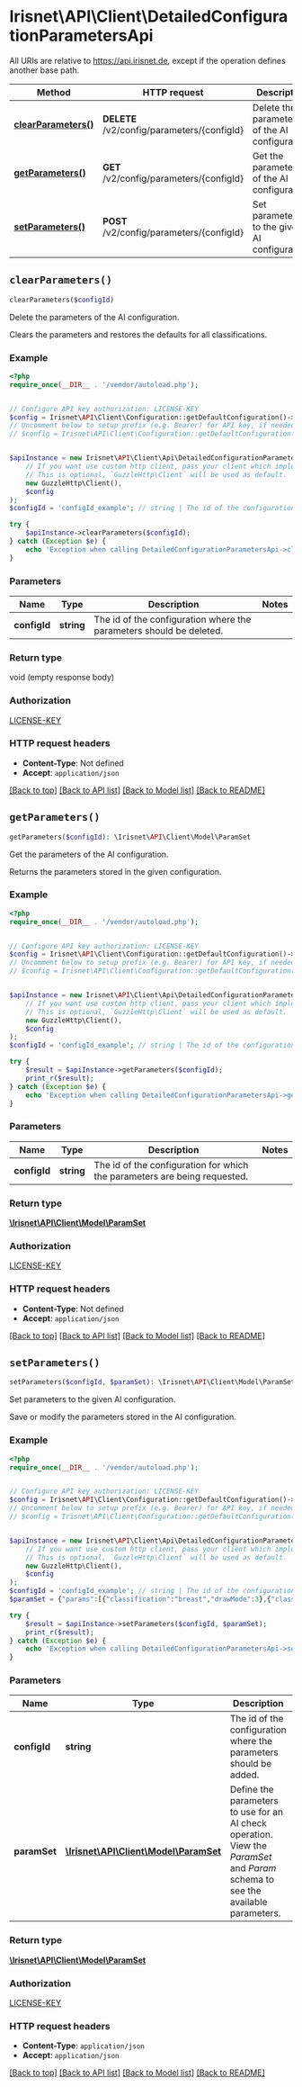 # Irisnet\API\Client\DetailedConfigurationParametersApi

All URIs are relative to https://api.irisnet.de, except if the operation defines another base path.

| Method | HTTP request | Description |
| ------------- | ------------- | ------------- |
| [**clearParameters()**](DetailedConfigurationParametersApi.md#clearParameters) | **DELETE** /v2/config/parameters/{configId} | Delete the parameters of the AI configuration. |
| [**getParameters()**](DetailedConfigurationParametersApi.md#getParameters) | **GET** /v2/config/parameters/{configId} | Get the parameters of the AI configuration. |
| [**setParameters()**](DetailedConfigurationParametersApi.md#setParameters) | **POST** /v2/config/parameters/{configId} | Set parameters to the given AI configuration. |


## `clearParameters()`

```php
clearParameters($configId)
```

Delete the parameters of the AI configuration.

Clears the parameters and restores the defaults for all classifications.

### Example

```php
<?php
require_once(__DIR__ . '/vendor/autoload.php');


// Configure API key authorization: LICENSE-KEY
$config = Irisnet\API\Client\Configuration::getDefaultConfiguration()->setApiKey('LICENSE-KEY', 'YOUR_API_KEY');
// Uncomment below to setup prefix (e.g. Bearer) for API key, if needed
// $config = Irisnet\API\Client\Configuration::getDefaultConfiguration()->setApiKeyPrefix('LICENSE-KEY', 'Bearer');


$apiInstance = new Irisnet\API\Client\Api\DetailedConfigurationParametersApi(
    // If you want use custom http client, pass your client which implements `GuzzleHttp\ClientInterface`.
    // This is optional, `GuzzleHttp\Client` will be used as default.
    new GuzzleHttp\Client(),
    $config
);
$configId = 'configId_example'; // string | The id of the configuration where the parameters should be deleted.

try {
    $apiInstance->clearParameters($configId);
} catch (Exception $e) {
    echo 'Exception when calling DetailedConfigurationParametersApi->clearParameters: ', $e->getMessage(), PHP_EOL;
}
```

### Parameters

| Name | Type | Description  | Notes |
| ------------- | ------------- | ------------- | ------------- |
| **configId** | **string**| The id of the configuration where the parameters should be deleted. | |

### Return type

void (empty response body)

### Authorization

[LICENSE-KEY](../../README.md#LICENSE-KEY)

### HTTP request headers

- **Content-Type**: Not defined
- **Accept**: `application/json`

[[Back to top]](#) [[Back to API list]](../../README.md#endpoints)
[[Back to Model list]](../../README.md#models)
[[Back to README]](../../README.md)

## `getParameters()`

```php
getParameters($configId): \Irisnet\API\Client\Model\ParamSet
```

Get the parameters of the AI configuration.

Returns the parameters stored in the given configuration.

### Example

```php
<?php
require_once(__DIR__ . '/vendor/autoload.php');


// Configure API key authorization: LICENSE-KEY
$config = Irisnet\API\Client\Configuration::getDefaultConfiguration()->setApiKey('LICENSE-KEY', 'YOUR_API_KEY');
// Uncomment below to setup prefix (e.g. Bearer) for API key, if needed
// $config = Irisnet\API\Client\Configuration::getDefaultConfiguration()->setApiKeyPrefix('LICENSE-KEY', 'Bearer');


$apiInstance = new Irisnet\API\Client\Api\DetailedConfigurationParametersApi(
    // If you want use custom http client, pass your client which implements `GuzzleHttp\ClientInterface`.
    // This is optional, `GuzzleHttp\Client` will be used as default.
    new GuzzleHttp\Client(),
    $config
);
$configId = 'configId_example'; // string | The id of the configuration for which the parameters are being requested.

try {
    $result = $apiInstance->getParameters($configId);
    print_r($result);
} catch (Exception $e) {
    echo 'Exception when calling DetailedConfigurationParametersApi->getParameters: ', $e->getMessage(), PHP_EOL;
}
```

### Parameters

| Name | Type | Description  | Notes |
| ------------- | ------------- | ------------- | ------------- |
| **configId** | **string**| The id of the configuration for which the parameters are being requested. | |

### Return type

[**\Irisnet\API\Client\Model\ParamSet**](../Model/ParamSet.md)

### Authorization

[LICENSE-KEY](../../README.md#LICENSE-KEY)

### HTTP request headers

- **Content-Type**: Not defined
- **Accept**: `application/json`

[[Back to top]](#) [[Back to API list]](../../README.md#endpoints)
[[Back to Model list]](../../README.md#models)
[[Back to README]](../../README.md)

## `setParameters()`

```php
setParameters($configId, $paramSet): \Irisnet\API\Client\Model\ParamSet
```

Set parameters to the given AI configuration.

Save or modify the parameters stored in the AI configuration.

### Example

```php
<?php
require_once(__DIR__ . '/vendor/autoload.php');


// Configure API key authorization: LICENSE-KEY
$config = Irisnet\API\Client\Configuration::getDefaultConfiguration()->setApiKey('LICENSE-KEY', 'YOUR_API_KEY');
// Uncomment below to setup prefix (e.g. Bearer) for API key, if needed
// $config = Irisnet\API\Client\Configuration::getDefaultConfiguration()->setApiKeyPrefix('LICENSE-KEY', 'Bearer');


$apiInstance = new Irisnet\API\Client\Api\DetailedConfigurationParametersApi(
    // If you want use custom http client, pass your client which implements `GuzzleHttp\ClientInterface`.
    // This is optional, `GuzzleHttp\Client` will be used as default.
    new GuzzleHttp\Client(),
    $config
);
$configId = 'configId_example'; // string | The id of the configuration where the parameters should be added.
$paramSet = {"params":[{"classification":"breast","drawMode":3},{"classification":"vulva","drawMode":3},{"classification":"penis","drawMode":3},{"classification":"vagina","drawMode":3},{"classification":"buttocks","drawMode":3},{"classification":"anus","drawMode":3},{"classification":"toy","drawMode":3},{"classification":"oral","drawMode":3},{"classification":"penetration","drawMode":3}]}; // \Irisnet\API\Client\Model\ParamSet | Define the parameters to use for an AI check operation. View the _ParamSet_ and _Param_ schema to see the available parameters.

try {
    $result = $apiInstance->setParameters($configId, $paramSet);
    print_r($result);
} catch (Exception $e) {
    echo 'Exception when calling DetailedConfigurationParametersApi->setParameters: ', $e->getMessage(), PHP_EOL;
}
```

### Parameters

| Name | Type | Description  | Notes |
| ------------- | ------------- | ------------- | ------------- |
| **configId** | **string**| The id of the configuration where the parameters should be added. | |
| **paramSet** | [**\Irisnet\API\Client\Model\ParamSet**](../Model/ParamSet.md)| Define the parameters to use for an AI check operation. View the _ParamSet_ and _Param_ schema to see the available parameters. | |

### Return type

[**\Irisnet\API\Client\Model\ParamSet**](../Model/ParamSet.md)

### Authorization

[LICENSE-KEY](../../README.md#LICENSE-KEY)

### HTTP request headers

- **Content-Type**: `application/json`
- **Accept**: `application/json`

[[Back to top]](#) [[Back to API list]](../../README.md#endpoints)
[[Back to Model list]](../../README.md#models)
[[Back to README]](../../README.md)
